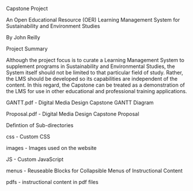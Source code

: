 Capstone Project

An Open Educational Resource (OER) Learning Management System for Sustainability and Environment Studies

By John Reilly

Project Summary

Although the project focus is to curate a Learning Management System to supplement programs in Sustainability and Environmental Studies, 
the System itself should not be limited to that particular field of study. Rather, the LMS should be developed so its capabilities are 
independent of the content. In this regard, the Capstone can be treated as a demonstration of the LMS for use in other educational 
and professional training applications.


GANTT.pdf - Digital Media Design Capstone GANTT Diagram

Proposal.pdf - Digital Media Design Capstone Proposal

Defintion of Sub-directories

css - Custom CSS

images - Images used on the website

JS - Custom JavaScript

menus - Reuseable Blocks for Collapsible Menus of Instructional Content

pdfs - instructional content in pdf files
